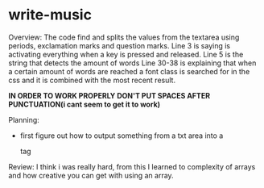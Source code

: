 # write-music
Overview:
The code find and splits the values from the textarea using periods, exclamation marks and question marks.
Line 3 is saying is activating everything when a key is pressed and released.
Line 5 is the string that detects the amount of words
Line 30-38 is explaining that when a certain amount of words are reached a font class is searched for in the css and it is combined with the most recent result.

**IN ORDER TO WORK PROPERLY DON'T PUT SPACES AFTER PUNCTUATION(i cant seem to get it to work)**

Planning:
* first figure out how to output something from a txt area into a <p> tag

Review: I think i was really hard, from this I learned to complexity of arrays and how creative you can get with using an array.